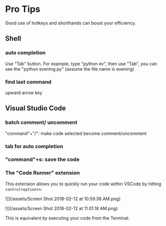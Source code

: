 # Pro Tips

Good use of hotkeys and shorthands can boost your efficiency.

## Shell

### auto completion

Use "Tab" button. For example,  type "python ev", then use "Tab", you can see the "python evening.py" \(assume the file name is evening\)

### find last command

upward arrow key

## Visual Studio Code

### batch comment/ uncomment

"command"+"/": make code selected become comment/uncomment

### tab for auto completion

### "command"+s: save the code

### The "Code Runner" extension

This extension allows you to quickly run your code within VSCode by hitting `control+option+n`.

![](/assets/Screen Shot 2018-02-12 at 10.59.38 AM.png)

![](/assets/Screen Shot 2018-02-12 at 11.01.18 AM.png)

This is equivalent by executing your code from the Terminal.
